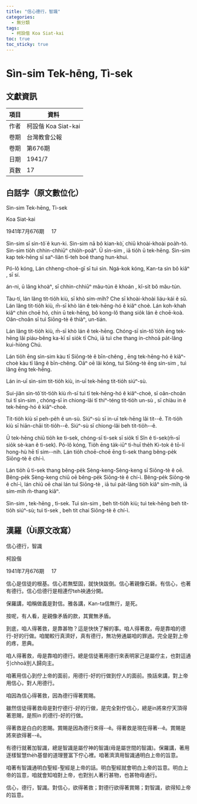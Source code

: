 ```yaml
---
title: "信心德行，智識"
categories:
  - 無分類
tags:
  - 柯設偕 Koa Siat-kai
toc: true
toc_sticky: true
---
```


# Sìn-sim Tek-hēng, Tì-sek

## 文獻資訊

| 項目 | 資料 |
|---|---|
| 作者 | 柯設偕 Koa Siat-kai |
| 卷期 | 台灣教會公報 |
| 卷期 | 第676期 |
| 日期 | 1941/7 |
| 頁數 | 17 |

## 白話字（原文數位化）

Sìn-sim Tek-hēng, Tì-sek

Koa Siat-kai

1941年7月676期     17

Sìn-sim sī sìn-tô͘ ê kun-ki. Sìn-sim nā bô kian-kò͘, chiū khoài-khoài poa̍h-tó. Sìn-sim tio̍h chhin-chhiūⁿ chio̍h-poâⁿ. Ū sìn-sim , iā tio̍h ū tek-hēng. Sìn-sim kap tek-hēng sī saⁿ-liân tī-teh boē thang hun-khui.

Pó-lô kóng, Lán chheng-choè-gī sī tuì sìn. Ngá-kok kóng, Kan-ta sìn bô kiâⁿ , sī sí.

án-ni, ū lâng khoàⁿ, sī chhin-chhiūⁿ mâu-tún ê khoán , kî-si̍t bô mâu-tún.

Tàu-tí, lán lâng tit-tio̍h kiù, sī khò sím-mi̍h? Che sī khoài-khoài liáu-kái ê sū. Lán lâng tit-tio̍h kiù, m̄-sī khò lán ê tek-hēng-hó ê kiâⁿ choè. Lán koh-khah kiâⁿ chin choē hó, chin ū tek-hēng, bô kong-lô thang sio̍k lán ê choē-koà. Oân-choân sī tuì Siōng-tè ê thiàⁿ, un-tián.

Lán lâng tit-tio̍h kiù, m̄-sī khò lán ê tek-hēng. Chóng-sī sìn-tô͘ tio̍h ēng tek-hēng lâi piáu-bêng ka-kī sī sio̍k tī Chú, iā tuì che thang ín-chhoā pa̍t-lâng kui-hiòng Chú.

Lán tio̍h ēng sìn-sim kàu tī Siōng-tè ê bīn-chêng , ēng tek-hēng-hó ê kiâⁿ-choè kàu tī lâng ê bīn-chêng. Oāⁿ oē lâi kóng, tuì Siōng-tè ēng sìn-sim , tuì lâng ēng tek-hēng.

Lán in-uī sìn-sim tit-tio̍h kiù, in-uī tek-hēng tit-tio̍h siúⁿ-sù.

Sui-jiân sìn-tô͘ tit-tio̍h kiù m̄-sī tuì tī tek-hēng-hó ê kiâⁿ-choè, sī oân-choân tuì tī sìn-sim , chóng-sī in chiong-lâi tī thiⁿ-téng tit-tio̍h un-sù , sī chiàu in ê tek-hēng-hó ê kiâⁿ-choè.

Tit-tio̍h kiù sī peh-pe̍h ê un-sù. Siúⁿ-sù sī in-uī tek-hēng lâi tit--ê. Tit-tio̍h kiù sī hiān-chāi tit-tio̍h--ê. Siúⁿ-sù sī chiong-lâi beh tit-tio̍h--ê.

Ū tek-hēng chiū tio̍h ke tì-sek, chóng-sī tì-sek sī sio̍k tī Sîn ê tì-sek(m̄-sī sio̍k sè-kan ê tì-sek). Pó-lô kóng, Tio̍h ēng ta̍k-iūⁿ tì-huī the̍h Ki-tok ê tō-lí hong-hù hē tī sim--nih. Lán tio̍h choē-choē ēng tì-sek thang bêng-pe̍k Siōng-tè ê chí-ì.

Lán tio̍h ū tì-sek thang bêng-pe̍k Sèng-keng-Sèng-keng sī Siōng-tè ê oē. Bêng-pe̍k Sèng-keng chiū oē bêng-pe̍k Siōng-tè ê chí-ì. Bêng-pe̍k Siōng-tè ê chí-ì, lán chiū oē chai lán tuì Siōng-tè , iā tuì pa̍t-lâng tio̍h kiâⁿ sím-mi̍h, iā sím-mi̍h m̄-thang kiâⁿ.

Sìn-sim , tek-hēng , tì-sek. Tuì sìn-sim , beh tit-tio̍h kiù; tuì tek-hēng beh tit-tio̍h siúⁿ-sù; tuì tì-sek , beh tit chai Siōng-tè ê chí-ì.

## 漢羅（Ùi原文改寫）

信心德行，智識

柯設偕

1941年7月676期     17

信心是信徒的根基。信心若無堅固，就快快跋倒。信心著親像石磐。有信心，也著有德行。信心佮德行是相連佇teh袂通分開。

保羅講，咱稱做義是對信。雅各講，Kan-ta信無行，是死。

按呢，有人看，是親像矛盾的款，其實無矛盾。

到底，咱人得著救，是靠甚物？這是快快了解的事。咱人得著救，毋是靠咱的德行-好的行做。咱閣較行真濟好，真有德行，無功勞通屬咱的罪過。完全是對上帝的疼，恩典。

咱人得著救，毋是靠咱的德行。總是信徒著用德行來表明家己是屬佇主，也對這通引chhoā別人歸向主。

咱著用信心到佇上帝的面前，用德行-好的行做到佇人的面前。換話來講，對上帝用信心，對人用德行。

咱因為信心得著救，因為德行得著賞賜。

雖然信徒得著救毋是對佇德行-好的行做，是完全對佇信心，總是in將來佇天頂得著恩賜，是照in 的德行-好的行做。

得著救是白白的恩賜。賞賜是因為德行來得--ê。得著救是現在得著--ê。賞賜是將來欲得著--ê。

有德行就著加智識，總是智識是屬佇神的智識(毋是屬世間的智識)。保羅講，著用逐樣智慧the̍h基督的道理豐富下佇心裡。咱著濟濟用智識通明白上帝的旨意。

咱著有智識通明白聖經-聖經是上帝的話。明白聖經就會明白上帝的旨意。明白上帝的旨意，咱就會知咱對上帝，也對別人著行甚物，也甚物毋通行。

信心，德行，智識。對信心，欲得著救；對德行欲得著賞賜；對智識，欲得知上帝的旨意。
